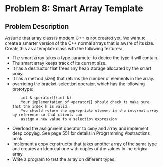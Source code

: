 # Problem 8: Smart Array Template

## Problem Description

Assume that array class is modern C++ is not created yet. We want to create a smarter version of the 
C++ normal arrays that is aware of its size. Create this as a template class with the following features:
<ul>
  <li>The smart array takes a type parameter to decide the type it will contain.</li>
  <li> The smart array keeps track of its current size. </li>
  <li> It has a destructor that frees any heap storage allocated by the smart array.</li>
  <li> It has a method size() that returns the number of elements in the array.</li>
  <li> overriding the bracket-selection operator, which has the following prototype:

        int & operator[](int k);
        Your implementation of operator[] should check to make sure that the index k is valid. 
        You should return the appropriate element in the internal array by reference so that clients can 
        assign a new value to a selection expression.
  </li>
  
  <li> Overload the assignment operator to copy and array and implement deep copying. See page 551 for 
        details in Programming Abstractions book. </li>
  <li> Implement a copy constructor that takes another array of the same type and creates an identical one 
        with copies of the values in the original array. </li>
  <li> Write a program to test the array on different types.</li>

 </ul>
